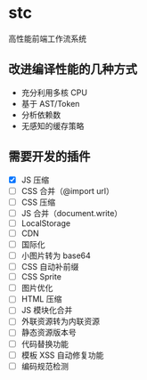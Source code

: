 # stc

高性能前端工作流系统

## 改进编译性能的几种方式

* 充分利用多核 CPU
* 基于 AST/Token
* 分析依赖数
* 无感知的缓存策略

## 需要开发的插件

* [x] JS 压缩
* [ ] CSS 合并（@import url）
* [ ] CSS 压缩
* [ ] JS 合并（document.write）
* [ ] LocalStorage
* [ ] CDN
* [ ] 国际化
* [ ] 小图片转为 base64
* [ ] CSS 自动补前缀
* [ ] CSS Sprite
* [ ] 图片优化 
* [ ] HTML 压缩
* [ ] JS 模块化合并
* [ ] 外联资源转为内联资源
* [ ] 静态资源版本号 
* [ ] 代码替换功能
* [ ] 模板 XSS 自动修复功能
* [ ] 编码规范检测